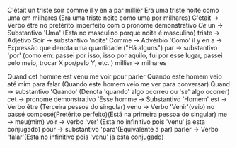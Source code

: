 
C'ètait un triste soir comme il y en a par millier
Era uma triste noite como uma em milhares (Era uma triste noite como uma por milhares)
	C'ètait -> Verbo être no pretérito imperfeito com o pronome demonstrativo *Ce*
	un -> Substantivo 'Uma' (Esta no masculino porque noite é masculino)
	triste -> Adjetivo
	Soir -> substantivo 'noite'
	Comme -> Advérbio 'Como'
	il y en a -> Expressão que denota uma quantidade ("Há alguns")
	par -> substantivo 'por' (como em: passei por isso, isso por aquilo, fui por esse lugar, passei pelo meio, trocar X por/pelo Y, etc. )
	millier -> milhares

Quand cet homme est venu me voir pour parler
Quando este homem veio até mim para falar (Quando este homem veio me ver para conversar)
	Quand -> substantivo 'Quando' (Denota 'quando' algo ocorreu ou 'se' algo ocorrer)
	cet -> pronome demonstrativo 'Esse
	homme -> Substantivo 'Homem'
	est -> Verbo être (Terceira pessoa do singular)
	venu -> Verbo 'Venir'(veio) no passé composé(Pretérito perfeito)(Está na primeira pessoa do singular)
	me -> meu(mim)
	voir -> verbo 'ver' (Esta no infinitivo pois 'venu' ja esta conjugado)
	pour -> substantivo 'para'(Equivalente á par)
	parler -> Verbo 'falar'(Esta no infinitivo pois 'venu' ja esta conjugado)


